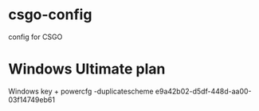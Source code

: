 # csgo-config
config for CSGO

# Windows Ultimate plan

Windows key + powercfg -duplicatescheme e9a42b02-d5df-448d-aa00-03f14749eb61

